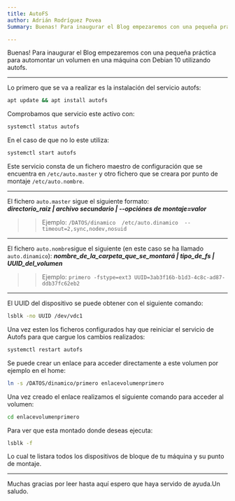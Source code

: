 ```yaml
---
title: AutoFS
author: Adrián Rodríguez Povea
Summary: Buenas! Para inaugurar el Blog empezaremos con una pequeña práctica para automontar un volumen en una máquina con Debian 10 utilizando autofs.

---
```


Buenas! Para inaugurar el Blog empezaremos con una pequeña práctica para automontar un volumen en una máquina con Debian 10 utilizando autofs.

***

Lo primero que se va a realizar es la instalación del servicio autofs:  
```bash
apt update && apt install autofs
```
Comprobamos que servicio este activo con:  
```bash
systemctl status autofs
``` 
En el caso de que no lo este utiliza:  
```bash
systemctl start autofs
```
Este servicio consta de un fichero maestro de configuración que se encuentra en `/etc/auto.master` y otro fichero que se creara por punto de montaje `/etc/auto.nombre`.

***

El fichero `auto.master` sigue el siguiente formato:    
***directorio_raiz | archivo secundario	| --opciónes de montaje=valor***
  >> Ejemplo: `/DATOS/dinamico  /etc/auto.dinamico  --timeout=2,sync,nodev,nosuid`

***

El fichero `auto.nombre`sigue el siguiente (en este caso se ha llamado `auto.dinamico`):
***nombre_de_la_carpeta_que_se_montará | tipo_de_fs | UUID_del_volumen***
>>Ejemplo: `primero -fstype=ext3 UUID=3ab3f16b-b1d3-4c8c-ad87-ddb37fc62eb2`

***

El UUID del dispositivo se puede obtener con el siguiente comando:

```bash
lsblk -no UUID /dev/vdc1
```

Una vez esten los ficheros configurados hay que reiniciar el servicio de Autofs para que cargue los cambios realizados:
```bash
systemctl restart autofs
```
Se puede crear un enlace para acceder directamente a este volumen por ejemplo en el home:
```bash
ln -s /DATOS/dinamico/primero enlacevolumenprimero
```
Una vez creado el enlace realizamos el siguiente comando para acceder al volumen:
```bash
cd enlacevolumenprimero
```
Para ver que esta montado donde deseas ejecuta:
```bash
lsblk -f
```
Lo cual te listara todos los dispositivos de bloque de tu máquina y su punto de montaje.

***
    
Muchas gracias por leer hasta aquí espero que haya servido de ayuda.Un saludo.
